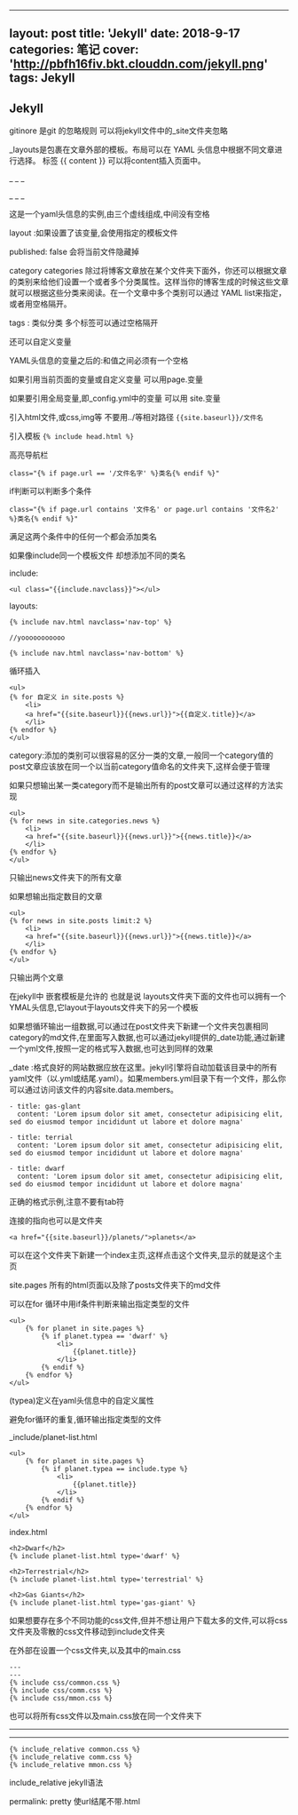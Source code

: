 
---
layout: post
title: 'Jekyll'
date: 2018-9-17
categories: 笔记
cover: 'http://pbfh16fiv.bkt.clouddn.com/jekyll.png'
tags: Jekyll
---
## Jekyll
gitinore 是git 的忽略规则 可以将jekyll文件中的_site文件夹忽略

_layouts是包裹在文章外部的模板。布局可以在 YAML 头信息中根据不同文章进行选择。 标签  {{ content }} 可以将content插入页面中。

 \_ _ _

 \_ _ _

这是一个yaml头信息的实例,由三个虚线组成,中间没有空格


layout :如果设置了该变量,会使用指定的模板文件


published: false 会将当前文件隐藏掉


category
categories 除过将博客文章放在某个文件夹下面外，你还可以根据文章的类别来给他们设置一个或者多个分类属性。这样当你的博客生成的时候这些文章就可以根据这些分类来阅读。在一个文章中多个类别可以通过 YAML list来指定，或者用空格隔开。

tags : 类似分类 多个标签可以通过空格隔开

还可以自定义变量

YAML头信息的变量之后的:和值之间必须有一个空格

如果引用当前页面的变量或自定义变量 可以用page.变量

如果要引用全局变量,即_config.yml中的变量 可以用 site.变量


引入html文件,或css,img等 不要用../等相对路径 `{{site.baseurl}}/文件名`

引入模板 `{% include head.html %}`

高亮导航栏

    class="{% if page.url == '/文件名字' %}类名{% endif %}"

if判断可以判断多个条件

    class="{% if page.url contains '文件名' or page.url contains '文件名2' %}类名{% endif %}"

满足这两个条件中的任何一个都会添加类名

如果像include同一个模板文件 却想添加不同的类名 

include: 


    <ul class="{{include.navclass}}"></ul>

layouts: 

    {% include nav.html navclass='nav-top' %}
    
    //yooooooooooo
    
    {% include nav.html navclass='nav-bottom' %}

循环插入
    
    <ul>
    {% for 自定义 in site.posts %}
    	<li>
    	<a href="{{site.baseurl}}{{news.url}}">{{自定义.title}}</a>
    	</li>
	{% endfor %}
    </ul>
category:添加的类别可以很容易的区分一类的文章,一般同一个category值的post文章应该放在同一个以当前category值命名的文件夹下,这样会便于管理

如果只想输出某一类category而不是输出所有的post文章可以通过这样的方法实现

    <ul>
    {% for news in site.categories.news %}
    	<li>
    	<a href="{{site.baseurl}}{{news.url}}">{{news.title}}</a>
    	</li>
	{% endfor %}
    </ul>

只输出news文件夹下的所有文章

如果想输出指定数目的文章

    <ul>
    {% for news in site.posts limit:2 %}
    	<li>
    	<a href="{{site.baseurl}}{{news.url}}">{{news.title}}</a>
    	</li>
	{% endfor %}
    </ul>

只输出两个文章

在jekyll中 嵌套模板是允许的 也就是说 layouts文件夹下面的文件也可以拥有一个YMAL头信息,它layout于layouts文件夹下的另一个模板

如果想循环输出一组数据,可以通过在post文件夹下新建一个文件夹包裹相同category的md文件,在里面写入数据,也可以通过jekyll提供的_date功能,通过新建一个yml文件,按照一定的格式写入数据,也可达到同样的效果


_date :格式良好的网站数据应放在这里。jekyll引擎将自动加载该目录中的所有yaml文件（以.yml或结尾.yaml）。如果members.yml目录下有一个文件，那么你可以通过访问该文件的内容site.data.members。
    
    - title: gas-glant
      content: 'Lorem ipsum dolor sit amet, consectetur adipisicing elit, sed do eiusmod tempor incididunt ut labore et dolore magna'
    
    - title: terrial
      content: 'Lorem ipsum dolor sit amet, consectetur adipisicing elit, sed do eiusmod tempor incididunt ut labore et dolore magna'
    
    - title: dwarf
      content: 'Lorem ipsum dolor sit amet, consectetur adipisicing elit, sed do eiusmod tempor incididunt ut labore et dolore magna'

正确的格式示例,注意不要有tab符

连接的指向也可以是文件夹

    <a href="{{site.baseurl}}/planets/">planets</a>

可以在这个文件夹下新建一个index主页,这样点击这个文件夹,显示的就是这个主页

site.pages 所有的html页面以及除了posts文件夹下的md文件

可以在for 循环中用if条件判断来输出指定类型的文件
    
    <ul>
	    {% for planet in site.pages %}
		    {% if planet.typea == 'dwarf' %}
			    <li>
			    	{{planet.title}}
			    </li>
		    {% endif %}
	    {% endfor %}
    </ul>

(typea)定义在yaml头信息中的自定义属性

避免for循环的重复,循环输出指定类型的文件

_include/planet-list.html

    <ul>
	    {% for planet in site.pages %}
		    {% if planet.typea == include.type %}
			    <li>
			    	{{planet.title}}
			    </li>
		    {% endif %}
	    {% endfor %}
    </ul>

 index.html
   
    <h2>Dwarf</h2>
    {% include planet-list.html type='dwarf' %}
    
    <h2>Terrestrial</h2>
    {% include planet-list.html type='terrestrial' %}
    
    <h2>Gas Giants</h2>
    {% include planet-list.html type='gas-giant' %}

如果想要存在多个不同功能的css文件,但并不想让用户下载太多的文件,可以将css文件夹及零散的css文件移动到include文件夹

在外部在设置一个css文件夹,以及其中的main.css

    ---
    ---
    {% include css/common.css %}
    {% include css/comm.css %}
    {% include css/mmon.css %}

也可以将所有css文件以及main.css放在同一个文件夹下

---
---
    {% include_relative common.css %}
    {% include_relative comm.css %}
    {% include_relative mmon.css %}

include_relative jekyll语法

permalink: pretty 使url结尾不带.html
